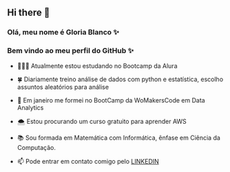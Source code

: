 ## Hi there 👋

### Olá, meu nome é **Gloria Blanco** ✨ 
### Bem vindo ao meu perfil do GitHub ✨ 


- 👩🏻‍💻 Atualmente estou estudando no Bootcamp da Alura
  
- 🍀 Diariamente treino análise de dados com python e estatística, escolho assuntos aleatórios para análise

- 🦋 Em janeiro me formei no BootCamp da WoMakersCode em Data Analytics

- 🌨️ Estou procurando um curso gratuito para aprender AWS

- 📚 Sou formada em Matemática com Informática, ênfase em Ciência da Computação.
- 📫 Pode entrar em contato comigo pelo [LINKEDIN](https://www.linkedin.com/in/gloriablanco/)
  
